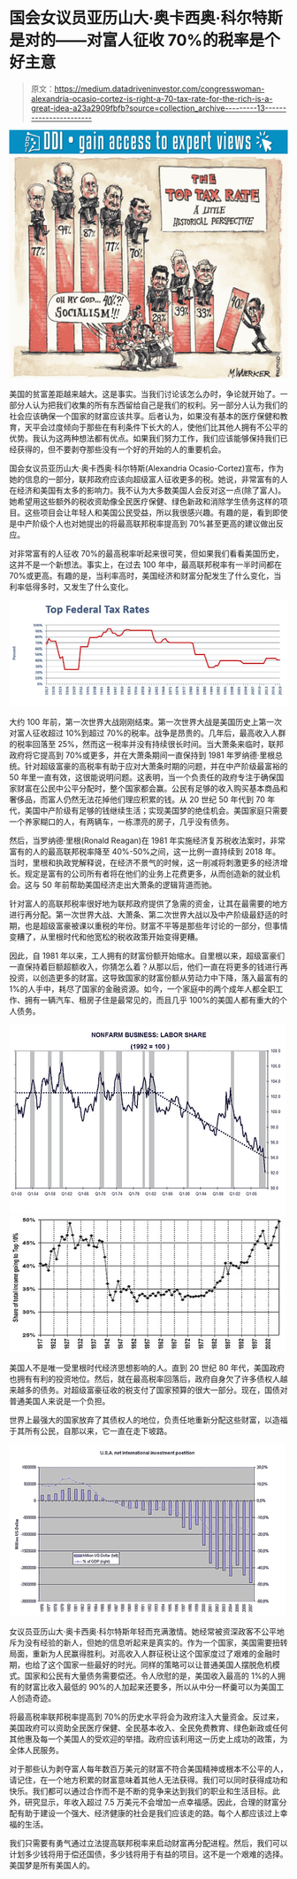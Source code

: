 # 国会女议员亚历山大·奥卡西奥·科尔特斯是对的——对富人征收 70%的税率是个好主意

> 原文：<https://medium.datadriveninvestor.com/congresswoman-alexandria-ocasio-cortez-is-right-a-70-tax-rate-for-the-rich-is-a-great-idea-a23a2909fbfb?source=collection_archive---------13----------------------->

[![](img/376ae34b1e8c527180eb516844cecb80.png)](http://www.track.datadriveninvestor.com/1B9E)![](img/07c8a5122369664f48990eb6ce577fbe.png)

美国的贫富差距越来越大。这是事实。当我们讨论该怎么办时，争论就开始了。一部分人认为把我们收集的所有东西留给自己是我们的权利。另一部分人认为我们的社会应该确保一个国家的财富应该共享。后者认为，如果没有基本的医疗保健和教育，天平会过度倾向于那些在有利条件下长大的人，使他们比其他人拥有不公平的优势。我认为这两种想法都有优点。如果我们努力工作，我们应该能够保持我们已经获得的，但不要剥夺那些没有一个好的开始的人的重要机会。

国会女议员亚历山大·奥卡西奥·科尔特斯(Alexandria Ocasio-Cortez)宣布，作为她的信息的一部分，联邦政府应该向超级富人征收更多的税。她说，非常富有的人在经济和美国有太多的影响力。我不认为大多数美国人会反对这一点(除了富人)。她希望用这些额外的税收资助像全民医疗保健、绿色新政和消除学生债务这样的项目。这些项目会让年轻人和美国公民受益，所以我很感兴趣。有趣的是，看到即使是中产阶级个人也对她提出的将最高联邦税率提高到 70%甚至更高的建议做出反应。

对非常富有的人征收 70%的最高税率听起来很可笑，但如果我们看看美国历史，这并不是一个新想法。事实上，在过去 100 年中，最高联邦税率有一半时间都在 70%或更高。有趣的是，当利率高时，美国经济和财富分配发生了什么变化，当利率低得多时，又发生了什么变化。

![](img/cf8b50cf4740cde6f079d8f1f84e5316.png)

大约 100 年前，第一次世界大战刚刚结束。第一次世界大战是美国历史上第一次对富人征收超过 10%到超过 70%的税率。战争是昂贵的。几年后，最高收入人群的税率回落至 25%，然而这一税率并没有持续很长时间。当大萧条来临时，联邦政府将它提高到 70%或更多，并在大萧条期间一直保持到 1981 年罗纳德·里根总统。针对超级富豪的高税率有助于应对大萧条时期的问题，并在中产阶级最富裕的 50 年里一直有效，这很能说明问题。这表明，当一个负责任的政府专注于确保国家财富在公民中公平分配时，整个国家都会赢。公民有足够的收入购买基本商品和奢侈品，而富人仍然无法花掉他们理应积累的钱。从 20 世纪 50 年代到 70 年代，美国中产阶级有足够的钱继续生活；实现美国梦的绝佳机会。美国家庭只需要一个养家糊口的人，有两辆车，一栋漂亮的房子，几乎没有债务。

然后，当罗纳德·里根(Ronald Reagan)在 1981 年实施经济复苏税收法案时，非常富有的人的最高联邦税率降至 40%-50%之间，这一比例一直持续到 2018 年。当时，里根和执政党解释说，在经济不景气的时候，这一削减将刺激更多的经济增长。规定是富有的公司所有者将在他们的业务上花费更多，从而创造新的就业机会。这与 50 年前帮助美国经济走出大萧条的逻辑背道而驰。

针对富人的高联邦税率很好地为联邦政府提供了急需的资金，让其在最需要的地方进行再分配。第一次世界大战、大萧条、第二次世界大战以及中产阶级最舒适的时期，也是超级富豪被课以重税的年份。财富不平等是那些年讨论的一部分，但事情变糟了，从里根时代和他宽松的税收政策开始变得更糟。

因此，自 1981 年以来，工人拥有的财富份额开始缩水。自里根以来，超级富豪们一直保持着巨额超额收入，你猜怎么着？从那以后，他们一直在将更多的钱进行再投资，以创造更多的财富。这导致国家的财富份额从劳动力中下降，落入最富有的 1%的人手中，耗尽了国家的金融资源。如今，一个家庭中的两个成年人都全职工作、拥有一辆汽车、租房子住是最常见的，而且几乎 100%的美国人都有重大的个人债务。

![](img/91f27ca6271912b80413de4dcacbe27d.png)![](img/ad3f743590e3991607392db85a425ad9.png)

美国人不是唯一受里根时代经济思想影响的人。直到 20 世纪 80 年代，美国政府也拥有有利的投资地位。然后，就在最高税率回落后，政府自身欠了许多债权人越来越多的债务。对超级富豪征收的税支付了国家预算的很大一部分。现在，国债对普通美国人来说是一个负担。

世界上最强大的国家放弃了其债权人的地位，负责任地重新分配这些财富，以造福于其所有公民，自那以来，它一直在走下坡路。

![](img/067247acf7b34a9c4ef0883282934277.png)

女议员亚历山大·奥卡西奥·科尔特斯年轻而充满激情。她经常被资深政客不公平地斥为没有经验的新人，但她的信息听起来是真实的。作为一个国家，美国需要扭转局面，重新为人民赢得胜利。对高收入人群征税让这个国家度过了艰难的金融时期，也给了这个国家一些最好的时光。同样的策略可以让普通美国人摆脱危机模式。国家和公民有大量债务需要偿还。令人欣慰的是，美国收入最高的 1%的人拥有的财富比收入最低的 90%的人加起来还要多，所以从中分一杯羹可以为美国工人创造奇迹。

将最高税率联邦税率提高到 70%的历史水平将会为政府注入大量资金。反过来，美国政府可以资助全民医疗保健、全民基本收入、全民免费教育、绿色新政或任何其他惠及每一个美国人的受欢迎的举措。政府应该利用这一历史上成功的政策，为全体人民服务。

对于那些认为剥夺富人每年数百万美元的财富不符合美国精神或根本不公平的人，请记住，在一个地方积累的财富意味着其他人无法获得。我们可以同时获得成功和快乐。我们都可以通过合作而不是不断的竞争来达到我们的职业和生活目标。此外，研究显示，年收入超过 7.5 万美元不会增加一点幸福感。因此，合理的财富分配有助于建设一个强大、经济健康的社会是我们应该走的路。每个人都应该过上幸福的生活。

我们只需要有勇气通过立法提高联邦税率来启动财富再分配进程。然后，我们可以计划多少钱将用于偿还国债，多少钱将用于有益的项目。这不是一个艰难的选择。美国梦是所有美国人的。